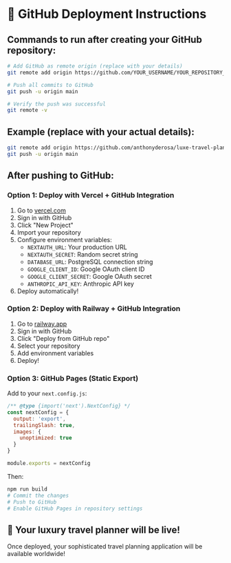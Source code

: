 # 🚀 GitHub Deployment Instructions

## Commands to run after creating your GitHub repository:

```bash
# Add GitHub as remote origin (replace with your details)
git remote add origin https://github.com/YOUR_USERNAME/YOUR_REPOSITORY_NAME.git

# Push all commits to GitHub
git push -u origin main

# Verify the push was successful
git remote -v
```

## Example (replace with your actual details):
```bash
git remote add origin https://github.com/anthonyderosa/luxe-travel-planner.git
git push -u origin main
```

## After pushing to GitHub:

### Option 1: Deploy with Vercel + GitHub Integration
1. Go to [vercel.com](https://vercel.com)
2. Sign in with GitHub
3. Click "New Project"
4. Import your repository
5. Configure environment variables:
   - `NEXTAUTH_URL`: Your production URL
   - `NEXTAUTH_SECRET`: Random secret string
   - `DATABASE_URL`: PostgreSQL connection string
   - `GOOGLE_CLIENT_ID`: Google OAuth client ID
   - `GOOGLE_CLIENT_SECRET`: Google OAuth secret
   - `ANTHROPIC_API_KEY`: Anthropic API key
6. Deploy automatically!

### Option 2: Deploy with Railway + GitHub Integration
1. Go to [railway.app](https://railway.app)
2. Sign in with GitHub
3. Click "Deploy from GitHub repo"
4. Select your repository
5. Add environment variables
6. Deploy!

### Option 3: GitHub Pages (Static Export)
Add to your `next.config.js`:
```javascript
/** @type {import('next').NextConfig} */
const nextConfig = {
  output: 'export',
  trailingSlash: true,
  images: {
    unoptimized: true
  }
}

module.exports = nextConfig
```

Then:
```bash
npm run build
# Commit the changes
# Push to GitHub
# Enable GitHub Pages in repository settings
```

## 🎉 Your luxury travel planner will be live!

Once deployed, your sophisticated travel planning application will be available worldwide! 